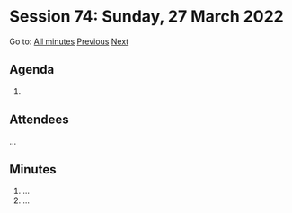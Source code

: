 # Session 74: Sunday, 27 March 2022

Go to: [All minutes](../../) [Previous](../../2022/03/25.md) [Next](../../2022/03/29.md)

## Agenda

1. 

## Attendees

...

## Minutes

1. ...
1. ...
